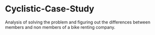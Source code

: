 # Cyclistic-Case-Study
Analysis of solving the problem and figuring out the differences between members and non members of a bike renting company.
